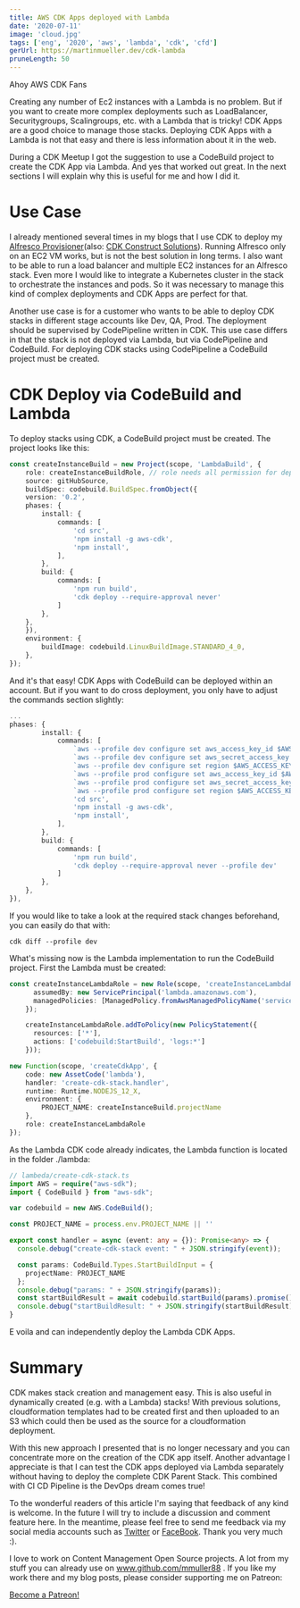 ```yaml
---
title: AWS CDK Apps deployed with Lambda
date: '2020-07-11'
image: 'cloud.jpg'
tags: ['eng', '2020', 'aws', 'lambda', 'cdk', 'cfd']
gerUrl: https://martinmueller.dev/cdk-lambda
pruneLength: 50
---
```


Ahoy AWS CDK Fans

Creating any number of Ec2 instances with a Lambda is no problem. But if you want to create more complex deployments such as LoadBalancer, Securitygroups, Scalingroups, etc. with a Lambda that is tricky! CDK Apps are a good choice to manage those stacks. Deploying CDK Apps with a Lambda is not that easy and there is less information about it in the web.

During a CDK Meetup I got the suggestion to use a CodeBuild project to create the CDK App via Lambda. And yes that worked out great. In the next sections I will explain why this is useful for me and how I did it.

# Use Case
I already mentioned several times in my blogs that I use CDK to deploy my [Alfresco Provisioner](https://martinmueller.dev/alf-provisioner-eng)(also: [CDK Construct Solutions](https://martinmueller.dev/cdk-solutions-constructs-2-eng)). Running Alfresco only on an EC2 VM works, but is not the best solution in long terms. I also want to be able to run a load balancer and multiple EC2 instances for an Alfresco stack. Even more I would like to integrate a Kubernetes cluster in the stack to orchestrate the instances and pods. So it was necessary to manage this kind of complex deployments and CDK Apps are perfect for that.

Another use case is for a customer who wants to be able to deploy CDK stacks in different stage accounts like Dev, QA, Prod. The deployment should be supervised by CodePipeline written in CDK. This use case differs in that the stack is not deployed via Lambda, but via CodePipeline and CodeBuild. For deploying CDK stacks using CodePipeline a CodeBuild project must be created.

# CDK Deploy via CodeBuild and Lambda
To deploy stacks using CDK, a CodeBuild project must be created. The project looks like this:

```TypeScript
const createInstanceBuild = new Project(scope, 'LambdaBuild', {
    role: createInstanceBuildRole, // role needs all permission for deploying Stacks, accessing S3, logs ...
    source: gitHubSource, 
    buildSpec: codebuild.BuildSpec.fromObject({
    version: '0.2',
    phases: {
        install: {
            commands: [
                'cd src',
                'npm install -g aws-cdk',
                'npm install',
            ],
        },
        build: {
            commands: [
                'npm run build',
                'cdk deploy --require-approval never'
            ]
        },
    },
    }),
    environment: {
        buildImage: codebuild.LinuxBuildImage.STANDARD_4_0,
    },
});
```

And it's that easy! CDK Apps with CodeBuild can be deployed within an account. But if you want to do cross deployment, you only have to adjust the commands section slightly:

```TypeScript
...
phases: {
        install: {
            commands: [
                `aws --profile dev configure set aws_access_key_id $AWS_ACCESS_KEY_ID_DEV`,
                `aws --profile dev configure set aws_secret_access_key $AWS_ACCESS_KEY_ID_DEV`,
                `aws --profile dev configure set region $AWS_ACCESS_KEY_ID_DEV`,
                `aws --profile prod configure set aws_access_key_id $AWS_ACCESS_KEY_ID_PROD`,
                `aws --profile prod configure set aws_secret_access_key $AWS_ACCESS_KEY_ID_PROD`,
                `aws --profile prod configure set region $AWS_ACCESS_KEY_ID_PROD`,
                'cd src',
                'npm install -g aws-cdk',
                'npm install',
            ],
        },
        build: {
            commands: [
                'npm run build',
                'cdk deploy --require-approval never --profile dev'
            ]
        },
    },
}),
```

If you would like to take a look at the required stack changes beforehand, you can easily do that with: 

```
cdk diff --profile dev
```

What's missing now is the Lambda implementation to run the CodeBuild project. First the Lambda must be created:

```TypeScript
const createInstanceLambdaRole = new Role(scope, 'createInstanceLambdaRole', {
      assumedBy: new ServicePrincipal('lambda.amazonaws.com'),
      managedPolicies: [ManagedPolicy.fromAwsManagedPolicyName('service-role/AWSLambdaBasicExecutionRole')],
    });

    createInstanceLambdaRole.addToPolicy(new PolicyStatement({
      resources: ['*'],
      actions: ['codebuild:StartBuild', 'logs:*']
    }));

new Function(scope, 'createCdkApp', {
    code: new AssetCode('lambda'),
    handler: 'create-cdk-stack.handler',
    runtime: Runtime.NODEJS_12_X,
    environment: {
        PROJECT_NAME: createInstanceBuild.projectName
    },
    role: createInstanceLambdaRole
});
```

As the Lambda CDK code already indicates, the Lambda function is located in the folder ./lambda:

```TypeScript
// lambeda/create-cdk-stack.ts
import AWS = require("aws-sdk");
import { CodeBuild } from "aws-sdk";

var codebuild = new AWS.CodeBuild();

const PROJECT_NAME = process.env.PROJECT_NAME || ''

export const handler = async (event: any = {}): Promise<any> => {
  console.debug("create-cdk-stack event: " + JSON.stringify(event));

  const params: CodeBuild.Types.StartBuildInput = {
    projectName: PROJECT_NAME
  };
  console.debug("params: " + JSON.stringify(params));
  const startBuildResult = await codebuild.startBuild(params).promise();
  console.debug("startBuildResult: " + JSON.stringify(startBuildResult));
}
```

E voila and can independently deploy the Lambda CDK Apps.

# Summary
CDK makes stack creation and management easy. This is also useful in dynamically created (e.g. with a Lambda) stacks! With previous solutions, cloudformation templates had to be created first and then uploaded to an S3 which could then be used as the source for a cloudformation deployment.

With this new approach I presented that is no longer necessary and you can concentrate more on the creation of the CDK app itself. Another advantage I appreciate is that I can test the CDK apps deployed via Lambda separately without having to deploy the complete CDK Parent Stack. This combined with CI CD Pipeline is the DevOps dream comes true!

To the wonderful readers of this article I'm saying that feedback of any kind is welcome. In the future I will try to include a discussion and comment feature here. In the meantime, please feel free to send me feedback via my social media accounts such as [Twitter](https://twitter.com/MartinMueller_) or [FaceBook](https://www.facebook.com/martin.muller.10485). Thank you very much :).

I love to work on Content Management Open Source projects. A lot from my stuff you can already use on www.github.com/mmuller88 . If you like my work there and my blog posts, please consider supporting me on Patreon:

<a href="https://www.patreon.com/bePatron?u=29010217" data-patreon-widget-type="become-patron-button">Become a Patreon!</a><script async src="https://c6.patreon.com/becomePatronButton.bundle.js"></script>
